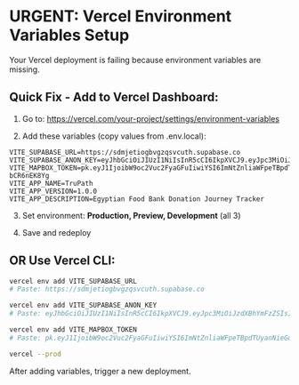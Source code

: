 # URGENT: Vercel Environment Variables Setup

Your Vercel deployment is failing because environment variables are missing.

## Quick Fix - Add to Vercel Dashboard:

1. Go to: https://vercel.com/your-project/settings/environment-variables

2. Add these variables (copy values from .env.local):

```
VITE_SUPABASE_URL=https://sdmjetiogbvgzqsvcuth.supabase.co
VITE_SUPABASE_ANON_KEY=eyJhbGciOiJIUzI1NiIsInR5cCI6IkpXVCJ9.eyJpc3MiOiJzdXBhYmFzZSIsInJlZiI6InNkbWpldGlvZ2J2Z3pxc3ZjdXRoIiwicm9sZSI6ImFub24iLCJpYXQiOjE3NTk1NTA4ODcsImV4cCI6MjA3NTEyNjg4N30.EKAt4imuEHXdhNsnVTkp2JWnX09jPXXD96WZeE9GyGY
VITE_MAPBOX_TOKEN=pk.eyJ1IjoibW9oc2Vuc2FyaGFuIiwiYSI6ImNtZnliaWFpeTBpdTUyanNieGdydXRjMmUifQ.W14WRrNn17S-bCR6nEK8Yg
VITE_APP_NAME=TruPath
VITE_APP_VERSION=1.0.0
VITE_APP_DESCRIPTION=Egyptian Food Bank Donation Journey Tracker
```

3. Set environment: **Production, Preview, Development** (all 3)

4. Save and redeploy

## OR Use Vercel CLI:

```bash
vercel env add VITE_SUPABASE_URL
# Paste: https://sdmjetiogbvgzqsvcuth.supabase.co

vercel env add VITE_SUPABASE_ANON_KEY
# Paste: eyJhbGciOiJIUzI1NiIsInR5cCI6IkpXVCJ9.eyJpc3MiOiJzdXBhYmFzZSIsInJlZiI6InNkbWpldGlvZ2J2Z3pxc3ZjdXRoIiwicm9sZSI6ImFub24iLCJpYXQiOjE3NTk1NTA4ODcsImV4cCI6MjA3NTEyNjg4N30.EKAt4imuEHXdhNsnVTkp2JWnX09jPXXD96WZeE9GyGY

vercel env add VITE_MAPBOX_TOKEN
# Paste: pk.eyJ1IjoibW9oc2Vuc2FyaGFuIiwiYSI6ImNtZnliaWFpeTBpdTUyanNieGdydXRjMmUifQ.W14WRrNn17S-bCR6nEK8Yg

vercel --prod
```

After adding variables, trigger a new deployment.
